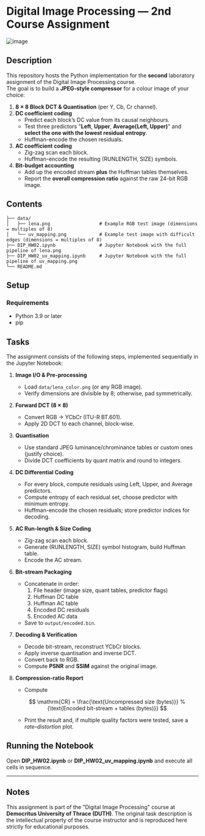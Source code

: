 # Digital Image Processing — 2nd Course Assignment  

![image](https://github.com/user-attachments/assets/9e1577f7-af71-44ef-be52-3ba219421a2f)


## Description
This repository hosts the Python implementation for the **second** laboratory assignment of the Digital Image Processing course.  
The goal is to build a **JPEG-style compressor** for a colour image of your choice:

1. **8 × 8 Block DCT & Quantisation** (per Y, Cb, Cr channel).  
2. **DC coefficient coding**  
   * Predict each block’s DC value from its causal neighbours.  
   * Test three predictors "**Left**, **Upper**, **Average(Left, Upper)**" and **select the one with the lowest residual entropy**.  
   * Huffman-encode the chosen residuals.
3. **AC coefficient coding**  
   * Zig-zag scan each block.  
   * Huffman-encode the resulting (RUNLENGTH, SIZE) symbols.
4. **Bit-budget accounting**  
   * Add up the encoded stream **plus** the Huffman tables themselves.  
   * Report the **overall compression ratio** against the raw 24-bit RGB image.

## Contents

```plaintext
├── data/
│   ├── lena.png                  # Example RGB test image (dimensions = multiples of 8)
│   └── uv_mapping.png            # Example test image with difficult edges (dimensions = multiples of 8)
├── DIP_HW02.ipynb                # Jupyter Notebook with the full pipeline of lena.png
├── DIP_HW02_uv_mapping.ipynb     # Jupyter Notebook with the full pipeline of uv_mapping.png
└── README.md
```

## Setup

### Requirements
- Python 3.9 or later
- pip

## Tasks

The assignment consists of the following steps, implemented sequentially in the Jupyter Notebook:

1. **Image I/O & Pre-processing**
   - Load `data/lena_color.png` (or any RGB image).
   - Verify dimensions are divisible by 8; otherwise, pad symmetrically.

2. **Forward DCT (8 × 8)**
   - Convert RGB → YCbCr (ITU-R BT.601).
   - Apply 2D DCT to each channel, block-wise.

3. **Quantisation**
   - Use standard JPEG luminance/chrominance tables or custom ones (justify choice).
   - Divide DCT coefficients by quant matrix and round to integers.

4. **DC Differential Coding**
   - For every block, compute residuals using Left, Upper, and Average predictors.
   - Compute entropy of each residual set, choose predictor with minimum entropy.
   - Huffman-encode the chosen residuals; store predictor indices for decoding.

5. **AC Run-length & Size Coding**
   - Zig-zag scan each block.
   - Generate (RUNLENGTH, SIZE) symbol histogram, build Huffman table.
   - Encode the AC stream.

6. **Bit-stream Packaging**
   - Concatenate in order:
     1. File header (image size, quant tables, predictor flags)
     2. Huffman DC table
     3. Huffman AC table
     4. Encoded DC residuals
     5. Encoded AC data
   - Save to `output/encoded.bin`.

7. **Decoding & Verification**
   - Decode bit-stream, reconstruct YCbCr blocks.
   - Apply inverse quantisation and inverse DCT.
   - Convert back to RGB.
   - Compute **PSNR** and **SSIM** against the original image.

8. **Compression-ratio Report**
   - Compute

   $$
     \mathrm{CR} = \frac{\text{Uncompressed size (bytes)}}
   %
                    {\text{Encoded bit-stream + tables (bytes)}}
   $$

   - Print the result and, if multiple quality factors were tested, save a *rate–distortion* plot.

## Running the Notebook
Open **DIP_HW02.ipynb** or **DIP_HW02_uv_mapping.ipynb** and execute all cells in sequence.

---

## Notes

This assignment is part of the "Digital Image Processing" course at **Democritus University of Thrace (DUTH)**.
The original task description is the intellectual property of the course instructor and is reproduced here strictly for educational purposes.

